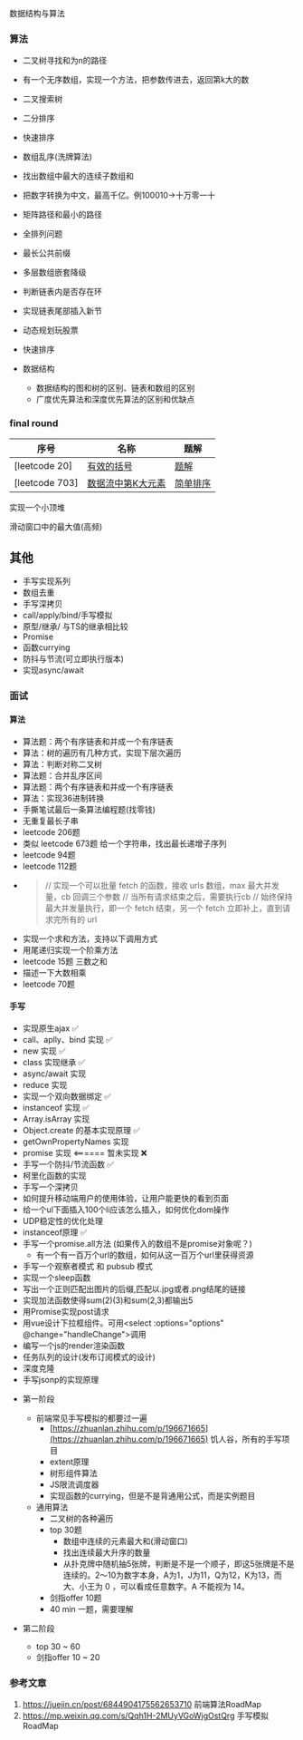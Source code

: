数据结构与算法
### 算法
* 二叉树寻找和为n的路径
* 有一个无序数组，实现一个方法，把参数传进去，返回第k大的数 
* 二叉搜索树
* 二分排序 
* 快速排序
* 数组乱序(洗牌算法)
* 找出数组中最大的连续子数组和
* 把数字转换为中文，最高千亿。例100010->十万零一十
* 矩阵路径和最小的路径
* 全排列问题
* 最长公共前缀
* 多层数组嵌套降级
* 判断链表内是否存在环
* 实现链表尾部插入新节
* 动态规划玩股票
* 快速排序

* 数据结构
    * 数据结构的图和树的区别、链表和数组的区别
    * 广度优先算法和深度优先算法的区别和优缺点





### final round
| 序号 | 名称 | 题解 |
| --- | --- | --- |
| [leetcode 20] | [有效的括号](https://leetcode-cn.com/problems/valid-parentheses/submissions/)  | [题解](/question/valid-parentheses/index.ts) |
| [leetcode 703] | [数据流中第K大元素](https://leetcode-cn.com/problems/valid-parentheses/submissions/)  | [简单排序](/question/valid-parentheses/index.ts) |

实现一个小顶堆

滑动窗口中的最大值(高频)

 
 ## 其他
 * 手写实现系列
  * 数组去重
  * 手写深拷贝
  * call/apply/bind/手写模拟
  * 原型/继承/ 与TS的继承相比较
  * Promise
  * 函数currying
  * 防抖与节流(可立即执行版本)
  * 实现async/await



### 面试

#### 算法
* 算法题：两个有序链表和并成一个有序链表
* 算法：树的遍历有几种方式，实现下层次遍历
* 算法：判断对称二叉树
* 算法题：合并乱序区间
* 算法题：两个有序链表和并成一个有序链表
* 算法：实现36进制转换
* 手撕笔试最后一条算法编程题(找零钱)
* 无重复最长子串
* leetcode 206题
* 类似 leetcode 673题 给一个字符串，找出最长递增子序列
* leetcode 94题
* leetcode 112题
* > // 实现一个可以批量 fetch 的函数，接收 urls 数组，max 最大并发量，cb 回调三个参数
    // 当所有请求结束之后，需要执行cb
    // 始终保持最大并发量执行，即一个 fetch 结束，另一个 fetch 立即补上，直到请求完所有的 url
* 实现一个求和方法，支持以下调用方式
* 用尾递归实现一个阶乘方法
* leetcode 15题 三数之和
* 描述一下大数相乘
* leetcode 70题

#### 手写
* 实现原生ajax ✅
* call、aplly、bind 实现 ✅
* new 实现 ✅
* class 实现继承 ✅
* async/await 实现
* reduce 实现
* 实现一个双向数据绑定 ✅
* instanceof 实现 ✅
* Array.isArray 实现
* Object.create 的基本实现原理 ✅
* getOwnPropertyNames 实现
* promise 实现 <====== 暂未实现 ❌ 
* 手写一个防抖/节流函数 ✅
* 柯里化函数的实现
* 手写一个深拷贝 
* 如何提升移动端用户的使用体验，让用户能更快的看到页面
* 给一个ul下面插入100个li应该怎么插入，如何优化dom操作
* UDP稳定性的优化处理 
* instanceof原理 ✅
* 手写一个promise.all方法 (如果传入的数组不是promise对象呢？)
  * 有一个有一百万个url的数组，如何从这一百万个url里获得资源
* 手写一个观察者模式 和 pubsub 模式
* 实现一个sleep函数
* 写出一个正则匹配出图片的后缀,匹配以.jpg或者.png结尾的链接
* 实现加法函数使得sum(2)(3)和sum(2,3)都输出5
* 用Promise实现post请求
* 用vue设计下拉框组件。可用<select :options="options" @change="handleChange">调用 
* 编写一个js的render渲染函数 
* 任务队列的设计(发布订阅模式的设计)
* 深度克隆
* 手写jsonp的实现原理




- 第一阶段
    - 前端常见手写模拟的都要过一遍
        - [https://zhuanlan.zhihu.com/p/196671665](https://zhuanlan.zhihu.com/p/196671665)  饥人谷，所有的手写项目
        - extent原理
        - 树形组件算法
        - JS限流调度器
        - 实现函数的currying，但是不是背通用公式，而是实例题目
    - 通用算法
        - 二叉树的各种遍历
        - top 30题
            - 数组中连续的元素最大和(滑动窗口)
            - 找出连续最大升序的数量
            - 从扑克牌中随机抽5张牌，判断是不是一个顺子，即这5张牌是不是连续的。2～10为数字本身，A为1，J为11，Q为12，K为13，而大、小王为 0 ，可以看成任意数字。A 不能视为 14。
        - 剑指offer 10题
        - 40 min 一题，需要理解

- 第二阶段
    - top 30 ~ 60
    - 剑指offer 10 ~ 20



### 参考文章
1. https://juejin.cn/post/6844904175562653710  前端算法RoadMap      
2. https://mp.weixin.qq.com/s/Qqh1H-2MUyVGoWjgOstQrg  手写模拟RoadMap       
